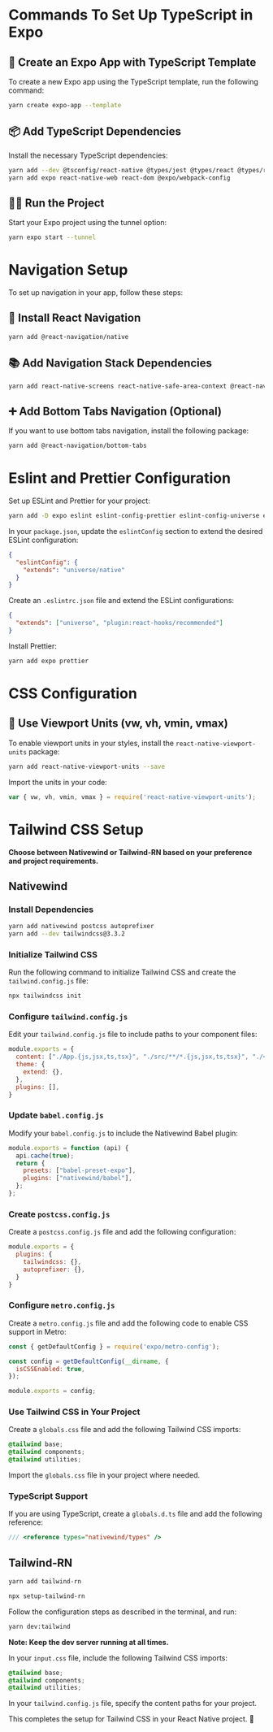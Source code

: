# Commands To Set Up TypeScript in Expo

## 🚀 Create an Expo App with TypeScript Template
To create a new Expo app using the TypeScript template, run the following command:
```bash
yarn create expo-app --template
```

## 📦 Add TypeScript Dependencies
Install the necessary TypeScript dependencies:
```bash
yarn add --dev @tsconfig/react-native @types/jest @types/react @types/react-test-renderer typescript
yarn add expo react-native-web react-dom @expo/webpack-config
```

## 🏃‍♂️ Run the Project
Start your Expo project using the tunnel option:
```bash
yarn expo start --tunnel
```

# Navigation Setup
To set up navigation in your app, follow these steps:

## 🧭 Install React Navigation
```bash
yarn add @react-navigation/native
```

## 📚 Add Navigation Stack Dependencies
```bash
yarn add react-native-screens react-native-safe-area-context @react-navigation/native-stack @react-navigation/stack
```

## ➕ Add Bottom Tabs Navigation (Optional)
If you want to use bottom tabs navigation, install the following package:
```bash
yarn add @react-navigation/bottom-tabs
```

# Eslint and Prettier Configuration
Set up ESLint and Prettier for your project:

```bash
yarn add -D expo eslint eslint-config-prettier eslint-config-universe eslint-plugin-react-hooks @typescript-eslint/eslint-plugin @typescript-eslint/parser
```

In your `package.json`, update the `eslintConfig` section to extend the desired ESLint configuration:

```json
{
  "eslintConfig": {
    "extends": "universe/native"
  }
}
```

Create an `.eslintrc.json` file and extend the ESLint configurations:

```json
{
  "extends": ["universe", "plugin:react-hooks/recommended"]
}
```

Install Prettier:

```bash
yarn add expo prettier
```

# CSS Configuration

## 📐 Use Viewport Units (vw, vh, vmin, vmax)
To enable viewport units in your styles, install the `react-native-viewport-units` package:

```bash
yarn add react-native-viewport-units --save
```

Import the units in your code:

```javascript
var { vw, vh, vmin, vmax } = require('react-native-viewport-units');
```

# Tailwind CSS Setup

**Choose between Nativewind or Tailwind-RN based on your preference and project requirements.**

## Nativewind

### Install Dependencies
```bash
yarn add nativewind postcss autoprefixer
yarn add --dev tailwindcss@3.3.2
```

### Initialize Tailwind CSS
Run the following command to initialize Tailwind CSS and create the `tailwind.config.js` file:
```bash
npx tailwindcss init
```

### Configure `tailwind.config.js`
Edit your `tailwind.config.js` file to include paths to your component files:
```javascript
module.exports = {
  content: ["./App.{js,jsx,ts,tsx}", "./src/**/*.{js,jsx,ts,tsx}", "./<custom directory>/**/*.{js,jsx,ts,tsx}"],
  theme: {
    extend: {},
  },
  plugins: [],
}
```

### Update `babel.config.js`
Modify your `babel.config.js` to include the Nativewind Babel plugin:
```javascript
module.exports = function (api) {
  api.cache(true);
  return {
    presets: ["babel-preset-expo"],
    plugins: ["nativewind/babel"],
  };
};
```

### Create `postcss.config.js`
Create a `postcss.config.js` file and add the following configuration:
```javascript
module.exports = {
  plugins: {
    tailwindcss: {},
    autoprefixer: {},
  }
}
```

### Configure `metro.config.js`
Create a `metro.config.js` file and add the following code to enable CSS support in Metro:
```javascript
const { getDefaultConfig } = require('expo/metro-config');

const config = getDefaultConfig(__dirname, {
  isCSSEnabled: true,
});

module.exports = config;
```

### Use Tailwind CSS in Your Project
Create a `globals.css` file and add the following Tailwind CSS imports:
```css
@tailwind base;
@tailwind components;
@tailwind utilities;
```

Import the `globals.css` file in your project where needed.

### TypeScript Support
If you are using TypeScript, create a `globals.d.ts` file and add the following reference:
```typescript
/// <reference types="nativewind/types" />
```

## Tailwind-RN
```bash
yarn add tailwind-rn
```

```bash
npx setup-tailwind-rn
```

Follow the configuration steps as described in the terminal, and run:
```bash
yarn dev:tailwind
```

**Note: Keep the dev server running at all times.**

In your `input.css` file, include the following Tailwind CSS imports:
```css
@tailwind base;
@tailwind components;
@tailwind utilities;
```

In your `tailwind.config.js` file, specify the content paths for your project.

This completes the setup for Tailwind CSS in your React Native project. 🎉